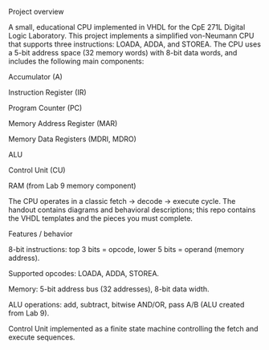 Project overview

A small, educational CPU implemented in VHDL for the CpE 271L Digital Logic Laboratory.
This project implements a simplified von-Neumann CPU that supports three instructions: LOADA, ADDA, and STOREA. The CPU uses a 5-bit address space (32 memory words) with 8-bit data words, and includes the following main components:

Accumulator (A)

Instruction Register (IR)

Program Counter (PC)

Memory Address Register (MAR)

Memory Data Registers (MDRI, MDRO)

ALU

Control Unit (CU)

RAM (from Lab 9 memory component)

The CPU operates in a classic fetch → decode → execute cycle. The handout contains diagrams and behavioral descriptions; this repo contains the VHDL templates and the pieces you must complete.

Features / behavior

8-bit instructions: top 3 bits = opcode, lower 5 bits = operand (memory address).

Supported opcodes: LOADA, ADDA, STOREA.

Memory: 5-bit address bus (32 addresses), 8-bit data width.

ALU operations: add, subtract, bitwise AND/OR, pass A/B (ALU created from Lab 9).

Control Unit implemented as a finite state machine controlling the fetch and execute sequences.

